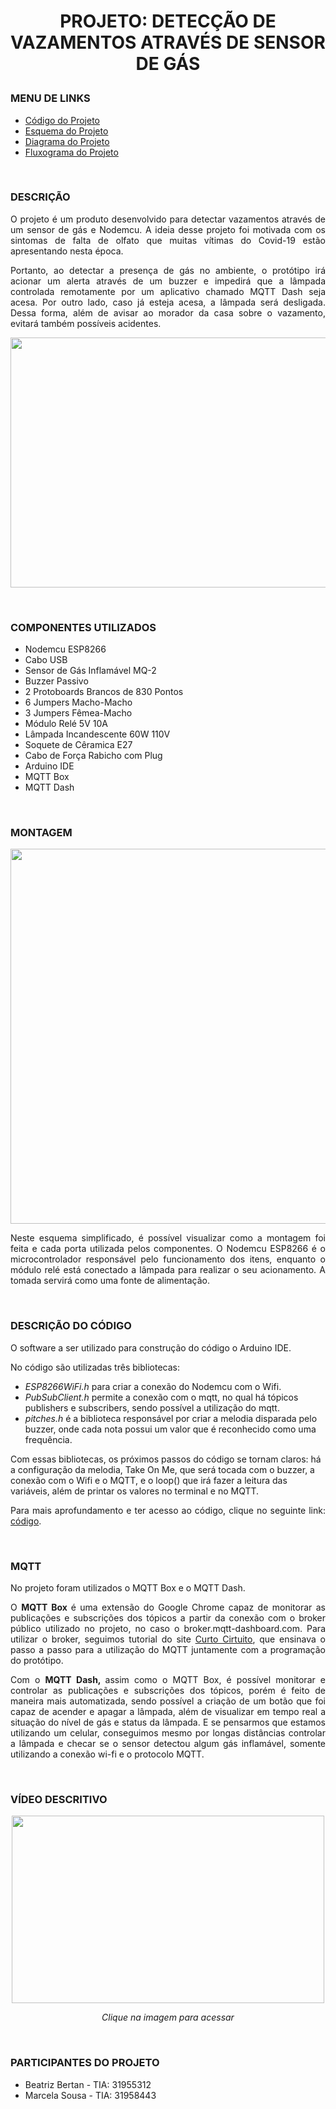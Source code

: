 # <p align="center"> PROJETO: DETECÇÃO DE VAZAMENTOS ATRAVÉS DE SENSOR DE GÁS </p>

### MENU DE LINKS
<ul>
<li><a href= "https://github.com/BeatrizBertan/Projeto-OIC/blob/main/Projeto.ino">Código do Projeto</a></li>
<li><a href= "https://github.com/BeatrizBertan/Projeto-OIC/blob/main/Projeto.png">Esquema do Projeto </a></li>
<li><a href= "https://github.com/BeatrizBertan/Projeto-OIC/blob/main/Projeto_Esquem%C3%A1tico.png"> Diagrama do Projeto </a></li>
<li><a href= "https://github.com/BeatrizBertan/Projeto-OIC/blob/main/Fluxograma%20do%20Projeto.png">Fluxograma do Projeto </a></li>
</ul>

<br/>

### DESCRIÇÃO 
<p align = "justify">
O projeto é um produto desenvolvido para detectar vazamentos através de um sensor de gás e Nodemcu. A ideia desse projeto foi motivada com os sintomas de falta de olfato que muitas vítimas do Covid-19 estão apresentando nesta época.
</p>
<p align = "justify">
Portanto, ao detectar a presença de gás no ambiente, o protótipo irá acionar um alerta através de um buzzer e impedirá que a lâmpada controlada remotamente por um aplicativo chamado MQTT Dash seja acesa. Por outro lado, caso já esteja acesa, a lâmpada será desligada. Dessa forma, além de avisar ao morador da casa sobre o vazamento, evitará também possíveis acidentes.
</p>

<p align="center"><img src="https://user-images.githubusercontent.com/61274339/119237464-4fa63f00-bb13-11eb-8a85-f62d44c92b3a.jpg"  width="600px" height="400px"/></p>


<br/>

### COMPONENTES UTILIZADOS
<ul>
<li>Nodemcu ESP8266</li>
<li>Cabo USB</li>
<li>Sensor de Gás Inflamável MQ-2</li>
<li>Buzzer Passivo</li>
<li>2 Protoboards Brancos de 830 Pontos</li>
<li>6 Jumpers Macho-Macho</li>
<li>3 Jumpers Fêmea-Macho</li>
<li>Módulo Relé 5V 10A</li>
<li>Lâmpada Incandescente 60W 110V</li>
<li>Soquete de Cêramica E27</li>
<li>Cabo de Força Rabicho com Plug</li>
<li>Arduino IDE</li>
<li>MQTT Box</li>
<li>MQTT Dash</li>
</ul>

<br/>

### MONTAGEM
<p align="center"><img src="https://user-images.githubusercontent.com/61274339/119239493-cba68400-bb1f-11eb-92ef-4ae7fa85164e.png"  width="800px" height="600px"/></p>
<p align="justify">
Neste esquema simplificado, é possível visualizar como a montagem foi feita e cada porta utilizada pelos componentes. O Nodemcu ESP8266 é o microcontrolador responsável pelo funcionamento dos itens, enquanto o módulo relé está conectado a lâmpada para realizar o seu acionamento. A tomada servirá como uma fonte de alimentação.
</p>

<br/>

### DESCRIÇÃO DO CÓDIGO
<p align="justify">
O software a ser utilizado para construção do código o Arduino IDE.  
</p>
<p align="justify">
No código são utilizadas três bibliotecas:
<ul>
<li><i>ESP8266WiFi.h</i> para criar a conexão do Nodemcu com o Wifi.</li>
<li><i>PubSubClient.h</i> permite a conexão com o mqtt, no qual há tópicos publishers e subscribers, sendo possível a utilização do mqtt.</li>
<li><i>pitches.h</i> é a biblioteca responsável por criar a melodia disparada pelo buzzer, onde  cada nota possui um valor que é reconhecido como uma frequência.</li>
</ul>
</p>
<p>
Com essas bibliotecas, os próximos passos do código se tornam claros: há a configuração da melodia, Take On Me, que será tocada com o buzzer, a conexão com o Wifi e o MQTT, e o loop() que irá fazer a leitura das variáveis, além de printar os valores no terminal e no MQTT.
</p>
<p align="justify">
Para mais aprofundamento e ter acesso ao código, clique no seguinte link: <a href="https://github.com/BeatrizBertan/Projeto-OIC/blob/main/Projeto.ino" >código</a>.
</p>
<br/>

### MQTT
<p align="justify">
No projeto foram utilizados o MQTT Box e o MQTT Dash.
</p>
<p align="justify">
O <b>MQTT Box </b> é uma extensão do Google Chrome capaz de monitorar as publicações e subscrições dos tópicos a partir da conexão com o broker público utilizado no projeto, no caso o broker.mqtt-dashboard.com. Para utilizar o broker, seguimos tutorial do site <a href="https://www.curtocircuito.com.br/blog/Categoria%20IoT/monitoramento-e-controle-por-aplicativo-mqtt">Curto Cirtuito</a>, que ensinava o passo a passo para a utilização do MQTT juntamente com a programação do protótipo.
</p>
<p align="justify">
Com o <b>MQTT Dash, </b> assim como o MQTT Box, é possível monitorar e controlar as publicações e subscrições dos tópicos, porém é feito de maneira mais automatizada, sendo possível a criação de um botão que foi capaz de acender e apagar a lâmpada, além de visualizar em tempo real a situação do nível de gás e status da lâmpada. E se pensarmos que estamos utilizando um celular, conseguimos mesmo por longas distâncias controlar a lâmpada e checar se o sensor detectou algum gás inflamável, somente utilizando a conexão wi-fi e o protocolo MQTT.
</p>
<br/>

### VÍDEO DESCRITIVO
<a href="https://www.youtube.com/watch?v=ndUKIbRHds0&ab_channel=Beatriz" title="Projeto Tea Time"><p align="center"><img src="https://ecotelecom.com.br/wp-content/uploads/2020/12/Solucoes-de-conectividade-por-que-sao-essenciais-para-o-avanco-das-empresas-na-era-digital-Ecotelecom-Vivo-Empresas.jpg" width="500px" height="300px" align="center"></p></a>
 <p align="center"> <i> Clique na imagem para acessar </i> </p>
<br/>

### PARTICIPANTES DO PROJETO
<ul>
<li>Beatriz Bertan - TIA: 31955312</li>
<li>Marcela Sousa - TIA: 31958443</li>
</ul>
